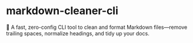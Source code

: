 # markdown-cleaner-cli
🧼 A fast, zero-config CLI tool to clean and format Markdown files—remove trailing spaces, normalize headings, and tidy up your docs.
